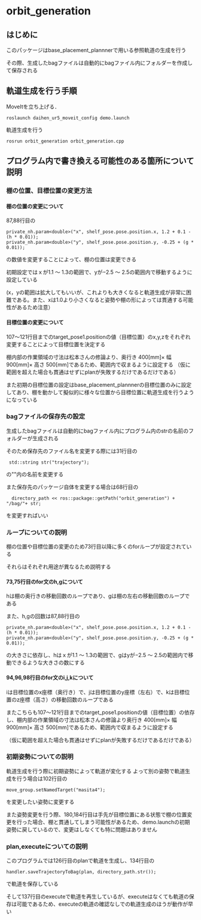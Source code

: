 # orbit_generation
## はじめに
このパッケージはbase_placement_plannnerで用いる参照軌道の生成を行う

その際、生成したbagファイルは自動的にbagファイル内にフォルダーを作成して保存される
## 軌道生成を行う手順
MoveItを立ち上げる．
```
roslaunch daihen_ur5_moveit_config demo.launch
```
軌道生成を行う
```
rosrun orbit_generation orbit_generation.cpp
```
## プログラム内で書き換える可能性のある箇所について説明
### 棚の位置、目標位置の変更方法
#### 棚の位置の変更について
87,88行目の
```
private_nh.param<double>("x", shelf_pose.pose.position.x, 1.2 + 0.1 - (h * 0.01));
private_nh.param<double>("y", shelf_pose.pose.position.y, -0.25 + (g * 0.01));
```
の数値を変更することによって、棚の位置は変更できる

初期設定ではｘが1.1 〜 1.3の範囲で、yが−2.5 〜 2.5の範囲内で移動するように設定している

(x，yの範囲は拡大してもいいが、これよりも大きくなると軌道生成が非常に困難である。また、xは1.0より小さくなると姿勢や棚の形によっては貫通する可能性があるため注意）

#### 目標位置の変更について
107〜121行目までのtarget_pose1.positionの値（目標位置）のx,y,zをそれぞれ変更することによって目標位置を決定する

棚内部の作業領域の寸法は松本さんの修論より、奥行き 400[mm]× 幅 900[mm]× 高さ 500[mm]であるため、範囲内で収まるように設定する
（仮に範囲を超えた場合も貫通はせずにplanが失敗するだけであるだけである）

また初期の目標位置の設定はbase_placement_plannnerの目標位置のみに設定してあり、棚を動かして擬似的に様々な位置から目標位置に軌道生成を行うようになっている

### bagファイルの保存先の設定
生成したbagファイルは自動的にbagファイル内にプログラム内のstrの名前のフォルダーが生成される

そのため保存先のファイル名を変更する際には31行目の
```
 std::string str("trajectory"); 
```
の""内の名前を変更する

また保存先のパッケージ自体を変更する場合は68行目の
```
  directory_path << ros::package::getPath("orbit_generation") + "/bag/"+ str;
```
を変更すればいい

### ループについての説明
棚の位置や目標位置の変更のため73行目以降に多くのforループが設定されている

それらはそれぞれ用途が異なるため説明する

#### 73,75行目のfor文のh,gについて
hは棚の奥行きの移動回数のループであり、gは棚の左右の移動回数のループである

また、h,gの回数は87,88行目の
```
private_nh.param<double>("x", shelf_pose.pose.position.x, 1.2 + 0.1 - (h * 0.01));
private_nh.param<double>("y", shelf_pose.pose.position.y, -0.25 + (g * 0.01));
```
の大きさに依存し、hはｘが1.1 〜 1.3の範囲で、gはyが−2.5 〜 2.5の範囲内で移動できるような大きさの数にする

#### 94,96,98行目のfor文のi,j,kについて
iは目標位置のx座標（奥行き）で、jは目標位置のy座標（左右）で、kは目標位置のz座標（高さ）の移動回数のループである

またこちらも107〜121行目までのtarget_pose1.positionの値（目標位置）の依存し、棚内部の作業領域の寸法は松本さんの修論より奥行き 400[mm]× 幅 900[mm]× 高さ 500[mm]であるため、範囲内で収まるように設定する

（仮に範囲を超えた場合も貫通はせずにplanが失敗するだけであるだけである）

### 初期姿勢についての説明
軌道生成を行う際に初期姿勢によって軌道が変化する
よって別の姿勢で軌道生成を行う場合は102行目の
```
move_group.setNamedTarget("masita4"); 
```
を変更したい姿勢に変更する

また姿勢変更を行う際、180,184行目は手先が目標位置にある状態で棚の位置変更を行った場合、棚と貫通してしまう可能性があるため、demo.launchの初期姿勢に戻しているので、変更はしなくても特に問題はありません

### plan,executeについての説明
このプログラムでは126行目のplanで軌道を生成し、134行目の
```
handler.saveTrajectoryToBag(plan, directory_path.str());
```
で軌道を保存している

そして137行目のexecuteで軌道を再生しているが、executeはなくても軌道の保存は可能であるため、executeの軌道の確認なしでの軌道生成のほうが動作が早い

